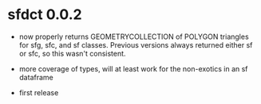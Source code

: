 # sfdct 0.0.2

* now properly returns GEOMETRYCOLLECTION of POLYGON triangles for sfg, sfc, and sf classes. Previous versions
always returned either sf or sfc, so this wasn't consistent. 

* more coverage of types, will at least work for the non-exotics in an sf dataframe

* first release



